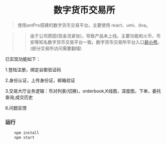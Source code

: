 ﻿<h1 align="center">数字货币交易所</h1>


> 使用antPro搭建的数字货币交易平台。主要使用 react、umi、dva。

>> 由于公司原因(现金流紧张)，导致产品未上线。主要功能和火币，币安等知名数字货币交易平台一致。数字货币交易所平台入口[非小号](https://www.feixiaohao.com/exchange/)。(部分交易所访问需要翻墙)


<p>已实现功能如下：</p>

1.登陆注册，绑定谷歌验证码

2.身份认证，上传身份证，邮箱验证

3.交易大厅业务逻辑：币对列表(切换)，orderbook,K线图，深度图，下单，委托查询,成交历史

6.问题反馈


### 运行
``` javascript
    npm install
    npm start
```


